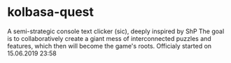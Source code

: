 # kolbasa-quest
A semi-strategic console text clicker (sic), deeply inspired by ShP
The goal is to collaboratively create a giant mess of interconnected puzzles and features, which then will become the game's roots.
Officialy started on 15.06.2019 23:58
